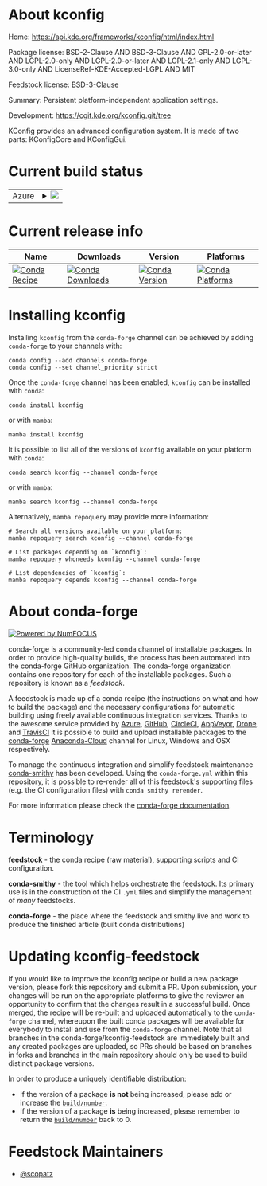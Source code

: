 About kconfig
=============

Home: https://api.kde.org/frameworks/kconfig/html/index.html

Package license: BSD-2-Clause AND BSD-3-Clause AND GPL-2.0-or-later AND LGPL-2.0-only AND LGPL-2.0-or-later AND LGPL-2.1-only AND LGPL-3.0-only AND LicenseRef-KDE-Accepted-LGPL AND MIT

Feedstock license: [BSD-3-Clause](https://github.com/conda-forge/kconfig-feedstock/blob/main/LICENSE.txt)

Summary: Persistent platform-independent application settings.

Development: https://cgit.kde.org/kconfig.git/tree

KConfig provides an advanced configuration system. It is made of two parts:
KConfigCore and KConfigGui.


Current build status
====================


<table>
    
  <tr>
    <td>Azure</td>
    <td>
      <details>
        <summary>
          <a href="https://dev.azure.com/conda-forge/feedstock-builds/_build/latest?definitionId=8472&branchName=main">
            <img src="https://dev.azure.com/conda-forge/feedstock-builds/_apis/build/status/kconfig-feedstock?branchName=main">
          </a>
        </summary>
        <table>
          <thead><tr><th>Variant</th><th>Status</th></tr></thead>
          <tbody><tr>
              <td>linux_64</td>
              <td>
                <a href="https://dev.azure.com/conda-forge/feedstock-builds/_build/latest?definitionId=8472&branchName=main">
                  <img src="https://dev.azure.com/conda-forge/feedstock-builds/_apis/build/status/kconfig-feedstock?branchName=main&jobName=linux&configuration=linux_64_" alt="variant">
                </a>
              </td>
            </tr>
          </tbody>
        </table>
      </details>
    </td>
  </tr>
</table>

Current release info
====================

| Name | Downloads | Version | Platforms |
| --- | --- | --- | --- |
| [![Conda Recipe](https://img.shields.io/badge/recipe-kconfig-green.svg)](https://anaconda.org/conda-forge/kconfig) | [![Conda Downloads](https://img.shields.io/conda/dn/conda-forge/kconfig.svg)](https://anaconda.org/conda-forge/kconfig) | [![Conda Version](https://img.shields.io/conda/vn/conda-forge/kconfig.svg)](https://anaconda.org/conda-forge/kconfig) | [![Conda Platforms](https://img.shields.io/conda/pn/conda-forge/kconfig.svg)](https://anaconda.org/conda-forge/kconfig) |

Installing kconfig
==================

Installing `kconfig` from the `conda-forge` channel can be achieved by adding `conda-forge` to your channels with:

```
conda config --add channels conda-forge
conda config --set channel_priority strict
```

Once the `conda-forge` channel has been enabled, `kconfig` can be installed with `conda`:

```
conda install kconfig
```

or with `mamba`:

```
mamba install kconfig
```

It is possible to list all of the versions of `kconfig` available on your platform with `conda`:

```
conda search kconfig --channel conda-forge
```

or with `mamba`:

```
mamba search kconfig --channel conda-forge
```

Alternatively, `mamba repoquery` may provide more information:

```
# Search all versions available on your platform:
mamba repoquery search kconfig --channel conda-forge

# List packages depending on `kconfig`:
mamba repoquery whoneeds kconfig --channel conda-forge

# List dependencies of `kconfig`:
mamba repoquery depends kconfig --channel conda-forge
```


About conda-forge
=================

[![Powered by
NumFOCUS](https://img.shields.io/badge/powered%20by-NumFOCUS-orange.svg?style=flat&colorA=E1523D&colorB=007D8A)](https://numfocus.org)

conda-forge is a community-led conda channel of installable packages.
In order to provide high-quality builds, the process has been automated into the
conda-forge GitHub organization. The conda-forge organization contains one repository
for each of the installable packages. Such a repository is known as a *feedstock*.

A feedstock is made up of a conda recipe (the instructions on what and how to build
the package) and the necessary configurations for automatic building using freely
available continuous integration services. Thanks to the awesome service provided by
[Azure](https://azure.microsoft.com/en-us/services/devops/), [GitHub](https://github.com/),
[CircleCI](https://circleci.com/), [AppVeyor](https://www.appveyor.com/),
[Drone](https://cloud.drone.io/welcome), and [TravisCI](https://travis-ci.com/)
it is possible to build and upload installable packages to the
[conda-forge](https://anaconda.org/conda-forge) [Anaconda-Cloud](https://anaconda.org/)
channel for Linux, Windows and OSX respectively.

To manage the continuous integration and simplify feedstock maintenance
[conda-smithy](https://github.com/conda-forge/conda-smithy) has been developed.
Using the ``conda-forge.yml`` within this repository, it is possible to re-render all of
this feedstock's supporting files (e.g. the CI configuration files) with ``conda smithy rerender``.

For more information please check the [conda-forge documentation](https://conda-forge.org/docs/).

Terminology
===========

**feedstock** - the conda recipe (raw material), supporting scripts and CI configuration.

**conda-smithy** - the tool which helps orchestrate the feedstock.
                   Its primary use is in the construction of the CI ``.yml`` files
                   and simplify the management of *many* feedstocks.

**conda-forge** - the place where the feedstock and smithy live and work to
                  produce the finished article (built conda distributions)


Updating kconfig-feedstock
==========================

If you would like to improve the kconfig recipe or build a new
package version, please fork this repository and submit a PR. Upon submission,
your changes will be run on the appropriate platforms to give the reviewer an
opportunity to confirm that the changes result in a successful build. Once
merged, the recipe will be re-built and uploaded automatically to the
`conda-forge` channel, whereupon the built conda packages will be available for
everybody to install and use from the `conda-forge` channel.
Note that all branches in the conda-forge/kconfig-feedstock are
immediately built and any created packages are uploaded, so PRs should be based
on branches in forks and branches in the main repository should only be used to
build distinct package versions.

In order to produce a uniquely identifiable distribution:
 * If the version of a package **is not** being increased, please add or increase
   the [``build/number``](https://docs.conda.io/projects/conda-build/en/latest/resources/define-metadata.html#build-number-and-string).
 * If the version of a package **is** being increased, please remember to return
   the [``build/number``](https://docs.conda.io/projects/conda-build/en/latest/resources/define-metadata.html#build-number-and-string)
   back to 0.

Feedstock Maintainers
=====================

* [@scopatz](https://github.com/scopatz/)

